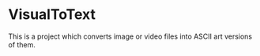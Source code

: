 # VisualToText

This is a project which converts image or video files into ASCII art versions of them.
